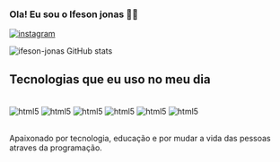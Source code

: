 ### Ola! Eu sou o Ifeson jonas 🖐🏿

[![instagram](https://img.shields.io/badge/Instagram-E4405F?style=for-the-badge&logo=instagram&logoColor=white)](https://isntagram.com/ifeson-jonas)

![ifeson-jonas GitHub stats](https://github-readme-stats.vercel.app/api?username=ifeson-jonas&show_icons=true&theme=tokyonight)

## Tecnologias que eu uso no meu dia

<div style="display: inline_block"><br/> 
<img align="center" alt="html5" src="https://img.shields.io/badge/C%23-239120?style=for-the-badge&logo=c-sharp&logoColor=white" />
<img align="center" alt="html5" src="https://img.shields.io/badge/Python-3776AB?style=for-the-badge&logo=python&logoColor=white" />
<img align="center" alt="html5" src="https://img.shields.io/badge/.NET-5C2D91?style=for-the-badge&logo=.net&logoColor=white" />
<img align="center" alt="html5" src="https://img.shields.io/badge/C-00599C?style=for-the-badge&logo=c&logoColor=white" />
<img align="center" alt="html5" src="https://img.shields.io/badge/Django-092E20?style=for-the-badge&logo=django&logoColor=white" />
<img align="center" alt="html5" src="https://img.shields.io/badge/HTML5-E34F26?style=for-the-badge&logo=html5&logoColor=white" />
</div><br/>

Apaixonado por tecnologia, educação e por mudar a vida das pessoas atraves da programação.
